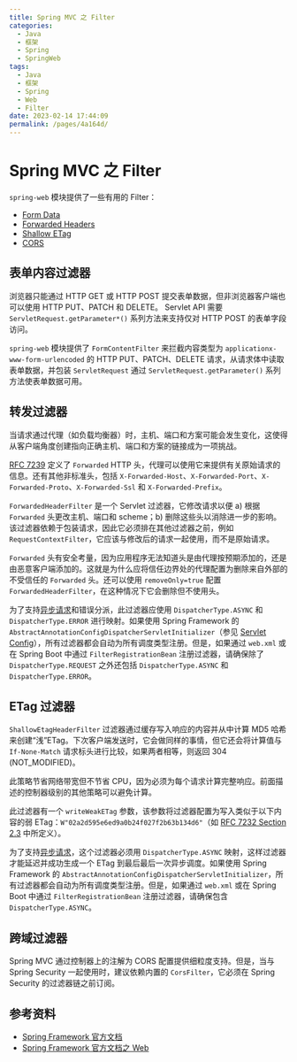 ```yaml
---
title: Spring MVC 之 Filter
categories:
  - Java
  - 框架
  - Spring
  - SpringWeb
tags:
  - Java
  - 框架
  - Spring
  - Web
  - Filter
date: 2023-02-14 17:44:09
permalink: /pages/4a164d/
---
```


# Spring MVC 之 Filter

`spring-web` 模块提供了一些有用的 Filter：

- [Form Data](https://docs.spring.io/spring-framework/docs/current/reference/html/web.html#filters-http-put)
- [Forwarded Headers](https://docs.spring.io/spring-framework/docs/current/reference/html/web.html#filters-forwarded-headers)
- [Shallow ETag](https://docs.spring.io/spring-framework/docs/current/reference/html/web.html#filters-shallow-etag)
- [CORS](https://docs.spring.io/spring-framework/docs/current/reference/html/web.html#filters-cors)

## 表单内容过滤器

浏览器只能通过 HTTP GET 或 HTTP POST 提交表单数据，但非浏览器客户端也可以使用 HTTP PUT、PATCH 和 DELETE。 Servlet API 需要 `ServletRequest.getParameter*()` 系列方法来支持仅对 HTTP POST 的表单字段访问。

`spring-web` 模块提供了 `FormContentFilter` 来拦截内容类型为 `applicationx-www-form-urlencoded` 的 HTTP PUT、PATCH、DELETE 请求，从请求体中读取表单数据，并包装 `ServletRequest` 通过 `ServletRequest.getParameter()` 系列方法使表单数据可用。

## 转发过滤器

当请求通过代理（如负载均衡器）时，主机、端口和方案可能会发生变化，这使得从客户端角度创建指向正确主机、端口和方案的链接成为一项挑战。

[RFC 7239](https://tools.ietf.org/html/rfc7239) 定义了 `Forwarded` HTTP 头，代理可以使用它来提供有关原始请求的信息。还有其他非标准头，包括 `X-Forwarded-Host`、`X-Forwarded-Port`、`X-Forwarded-Proto`、`X-Forwarded-Ssl` 和 `X-Forwarded-Prefix`。

`ForwardedHeaderFilter` 是一个 Servlet 过滤器，它修改请求以便 a) 根据 `Forwarded` 头更改主机、端口和 scheme；b) 删除这些头以消除进一步的影响。该过滤器依赖于包装请求，因此它必须排在其他过滤器之前，例如 `RequestContextFilter`，它应该与修改后的请求一起使用，而不是原始请求。

`Forwarded` 头有安全考量，因为应用程序无法知道头是由代理按预期添加的，还是由恶意客户端添加的。这就是为什么应将信任边界处的代理配置为删除来自外部的不受信任的 `Forwarded` 头。还可以使用 `removeOnly=true` 配置 `ForwardedHeaderFilter`，在这种情况下它会删除但不使用头。

为了支持[异步请求](https://docs.spring.io/spring-framework/docs/current/reference/html/web.html#mvc-ann-async)和错误分派，此过滤器应使用 `DispatcherType.ASYNC` 和 `DispatcherType.ERROR` 进行映射。如果使用 Spring Framework 的 `AbstractAnnotationConfigDispatcherServletInitializer`（参见 [Servlet Config](https://docs.spring.io/spring-framework/docs/current/reference/html/web.html#mvc-container-config)），所有过滤器都会自动为所有调度类型注册。但是，如果通过 `web.xml` 或在 Spring Boot 中通过 `FilterRegistrationBean` 注册过滤器，请确保除了 `DispatcherType.REQUEST` 之外还包括 `DispatcherType.ASYNC` 和 `DispatcherType.ERROR`。

## ETag 过滤器

`ShallowEtagHeaderFilter` 过滤器通过缓存写入响应的内容并从中计算 MD5 哈希来创建“浅”ETag。下次客户端发送时，它会做同样的事情，但它还会将计算值与 `If-None-Match` 请求标头进行比较，如果两者相等，则返回 304 (NOT_MODIFIED)。

此策略节省网络带宽但不节省 CPU，因为必须为每个请求计算完整响应。前面描述的控制器级别的其他策略可以避免计算。

此过滤器有一个 `writeWeakETag` 参数，该参数将过滤器配置为写入类似于以下内容的弱 ETag：`W"02a2d595e6ed9a0b24f027f2b63b134d6"`（如 [RFC 7232 Section 2.3](https://tools.ietf.org/html/rfc7232#section-2.3) 中所定义）。

为了支持[异步请求](https://docs.spring.io/spring-framework/docs/current/reference/html/web.html#mvc-ann-async)，这个过滤器必须用 `DispatcherType.ASYNC` 映射，这样过滤器才能延迟并成功生成一个 ETag 到最后最后一次异步调度。如果使用 Spring Framework 的 `AbstractAnnotationConfigDispatcherServletInitializer`，所有过滤器都会自动为所有调度类型注册。但是，如果通过 `web.xml` 或在 Spring Boot 中通过 `FilterRegistrationBean` 注册过滤器，请确保包含 `DispatcherType.ASYNC`。

## 跨域过滤器

Spring MVC 通过控制器上的注解为 CORS 配置提供细粒度支持。但是，当与 Spring Security 一起使用时，建议依赖内置的 `CorsFilter`，它必须在 Spring Security 的过滤器链之前订阅。

## 参考资料

- [Spring Framework 官方文档](https://docs.spring.io/spring-framework/docs/current/spring-framework-reference/index.html)
- [Spring Framework 官方文档之 Web](https://docs.spring.io/spring-framework/docs/current/reference/html/web.html)
